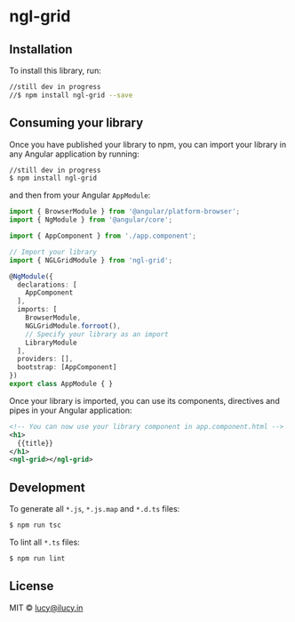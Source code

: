 # ngl-grid

## Installation

To install this library, run:

```bash
//still dev in progress
//$ npm install ngl-grid --save
```

## Consuming your library

Once you have published your library to npm, you can import your library in any Angular application by running:

```bash
//still dev in progress
$ npm install ngl-grid
```

and then from your Angular `AppModule`:

```typescript
import { BrowserModule } from '@angular/platform-browser';
import { NgModule } from '@angular/core';

import { AppComponent } from './app.component';

// Import your library
import { NGLGridModule } from 'ngl-grid';

@NgModule({
  declarations: [
    AppComponent
  ],
  imports: [
    BrowserModule,
    NGLGridModule.forroot(),
    // Specify your library as an import
    LibraryModule
  ],
  providers: [],
  bootstrap: [AppComponent]
})
export class AppModule { }
```

Once your library is imported, you can use its components, directives and pipes in your Angular application:

```xml
<!-- You can now use your library component in app.component.html -->
<h1>
  {{title}}
</h1>
<ngl-grid></ngl-grid>
```

## Development

To generate all `*.js`, `*.js.map` and `*.d.ts` files:

```bash
$ npm run tsc
```

To lint all `*.ts` files:

```bash
$ npm run lint
```

## License

MIT © [lucy@ilucy.in](mailto:lucy@ilucy.in)
